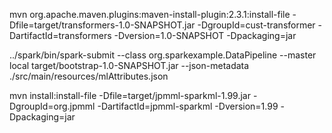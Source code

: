 
mvn org.apache.maven.plugins:maven-install-plugin:2.3.1:install-file -Dfile=target/transformers-1.0-SNAPSHOT.jar -DgroupId=cust-transformer -DartifactId=transformers -Dversion=1.0-SNAPSHOT -Dpackaging=jar 


../spark/bin/spark-submit --class org.sparkexample.DataPipeline --master local target/bootstrap-1.0-SNAPSHOT.jar --json-metadata ./src/main/resources/mlAttributes.json

mvn install:install-file -Dfile=target/jpmml-sparkml-1.99.jar -DgroupId=org.jpmml -DartifactId=jpmml-sparkml -Dversion=1.99 -Dpackaging=jar



